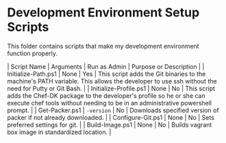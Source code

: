 # Development Environment Setup Scripts

This folder contains scripts that make my development environment function properly.

| Script Name | Arguments | Run as Admin | Purpose or Description |
| Initialize-Path.ps1 | None | Yes | This script adds the Git binaries to the machine's PATH variable.  This allows the developer to use ssh without the need for Putty or Git Bash. |
| Initialize-Profile.ps1 | None | No | This script adds the Chef-DK package to the developer's profile so he or she can execute chef tools without needing to be in an administrative powershell prompt. |
| Get-Packer.ps1 | `-version` | No | Downloads specified version of packer if not already downloaded. |
| Configure-Git.ps1 | None | No | Sets preferred settings for git. |
| Build-Image.ps1 | None | No | Builds vagrant box image in standardized location. |